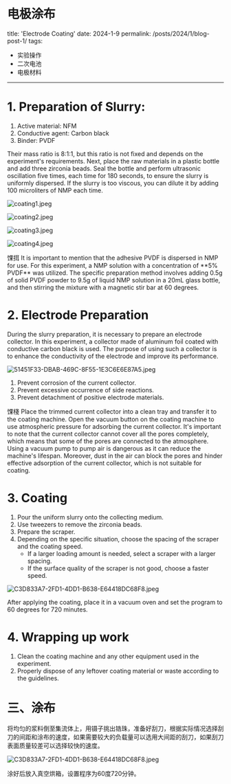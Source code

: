# 电极涂布

title: 'Electrode Coating'
date: 2024-1-9
permalink: /posts/2024/1/blog-post-1/
tags:

- 实验操作
- 二次电池
- 电极材料

---

# 1. Preparation of Slurry:

1. Active material: NFM
2. Conductive agent: Carbon black
3. Binder: PVDF

Their mass ratio is 8:1:1, but this ratio is not fixed and depends on the experiment's requirements. Next, place the raw materials in a plastic bottle and add three zirconia beads. Seal the bottle and perform ultrasonic oscillation five times, each time for 180 seconds, to ensure the slurry is uniformly dispersed. If the slurry is too viscous, you can dilute it by adding 100 microliters of NMP each time.

![coating1.jpeg](Untitled%20c609beed7f9c407b96bb3c2fbe54416c/FC6F80BC-A30F-43CA-9EE8-76FE4288C636.jpeg)

![coating2.jpeg](Untitled%20c609beed7f9c407b96bb3c2fbe54416c/4C5D60EA-5212-41D2-89F5-A9446B9BF01F.jpeg)

![coating3.jpeg](Untitled%20c609beed7f9c407b96bb3c2fbe54416c/B5964307-AB0F-447A-8E02-D4CFB738AC5A.jpeg)

![coating4.jpeg](Untitled%20c609beed7f9c407b96bb3c2fbe54416c/AD5B2CD5-1529-46EA-93AD-7978A8EA87A9.jpeg)

<aside>
馃挕 It is important to mention that the adhesive PVDF is dispersed in NMP for use. For this experiment, a NMP solution with a concentration of **5% PVDF** was utilized. The specific preparation method involves adding 0.5g of solid PVDF powder to 9.5g of liquid NMP solution in a 20mL glass bottle, and then stirring the mixture with a magnetic stir bar at 60 degrees.

</aside>

# 2. Electrode Preparation

During the slurry preparation, it is necessary to prepare an electrode collector. In this experiment, a collector made of aluminum foil coated with conductive carbon black is used. The purpose of using such a collector is to enhance the conductivity of the electrode and improve its performance.

![51451F33-DBAB-469C-8F55-1E3C6E6E87A5.jpeg](Untitled%20c609beed7f9c407b96bb3c2fbe54416c/51451F33-DBAB-469C-8F55-1E3C6E6E87A5.jpeg)

1. Prevent corrosion of the current collector.
2. Prevent excessive occurrence of side reactions.
3. Prevent detachment of positive electrode materials.

<aside>
馃棧 Place the trimmed current collector into a clean tray and transfer it to the coating machine. Open the vacuum button on the coating machine to use atmospheric pressure for adsorbing the current collector. It's important to note that the current collector cannot cover all the pores completely, which means that some of the pores are connected to the atmosphere. Using a vacuum pump to pump air is dangerous as it can reduce the machine's lifespan. Moreover, dust in the air can block the pores and hinder effective adsorption of the current collector, which is not suitable for coating.

</aside>

# 3. Coating

1. Pour the uniform slurry onto the collecting medium.
2. Use tweezers to remove the zirconia beads.
3. Prepare the scraper.
4. Depending on the specific situation, choose the spacing of the scraper and the coating speed.
    - If a larger loading amount is needed, select a scraper with a larger spacing.
    - If the surface quality of the scraper is not good, choose a faster speed.

![C3D833A7-2FD1-4DD1-B638-E64418DC68F8.jpeg](Untitled%20c609beed7f9c407b96bb3c2fbe54416c/C3D833A7-2FD1-4DD1-B638-E64418DC68F8.jpeg)

After applying the coating, place it in a vacuum oven and set the program to 60 degrees for 720 minutes.

# 4. Wrapping up work

1. Clean the coating machine and any other equipment used in the experiment.
2. Properly dispose of any leftover coating material or waste according to the guidelines.

# 三、涂布

将均匀的浆料倒至集流体上，用镊子挑出锆珠，准备好刮刀，根据实际情况选择刮刀的间距和涂布的速度，如果需要较大的负载量可以选用大间距的刮刀，如果刮刀表面质量较差可以选择较快的速度。

![C3D833A7-2FD1-4DD1-B638-E64418DC68F8.jpeg](%E7%94%B5%E6%9E%81%E6%B6%82%E5%B8%83%20c609beed7f9c407b96bb3c2fbe54416c/C3D833A7-2FD1-4DD1-B638-E64418DC68F8.jpeg)

涂好后放入真空烘箱，设置程序为60度720分钟。
